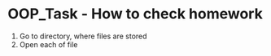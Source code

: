 # OOP_Task - How to check homework

1. Go to directory, where files are stored
2. Open each of file
